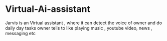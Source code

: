 # Virtual-Ai-assistant
Jarvis is an Virtual assistant , where it can detect the voice of owner and do daily day tasks owner tells to like playing music , youtube video, news , messaging etc
